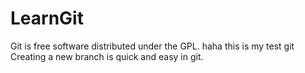 # LearnGit
Git is free software distributed under the GPL.
haha this is my test git
Creating a new branch is quick and easy in git.
